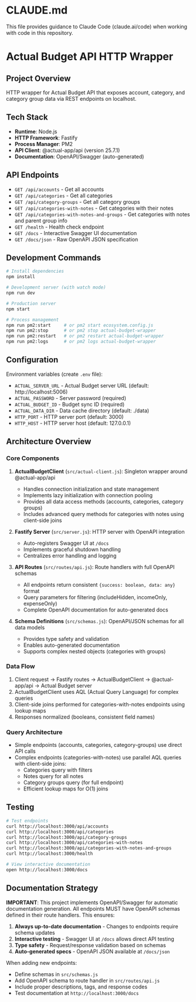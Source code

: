 # CLAUDE.md

This file provides guidance to Claude Code (claude.ai/code) when working with code in this repository.

# Actual Budget API HTTP Wrapper

## Project Overview

HTTP wrapper for Actual Budget API that exposes account, category, and category group data via REST endpoints on localhost.

## Tech Stack

- **Runtime**: Node.js
- **HTTP Framework**: Fastify
- **Process Manager**: PM2
- **API Client**: @actual-app/api (version 25.7.1)
- **Documentation**: OpenAPI/Swagger (auto-generated)

## API Endpoints

- `GET /api/accounts` - Get all accounts
- `GET /api/categories` - Get all categories
- `GET /api/category-groups` - Get all category groups
- `GET /api/categories-with-notes` - Get categories with their notes
- `GET /api/categories-with-notes-and-groups` - Get categories with notes and parent group info
- `GET /health` - Health check endpoint
- `GET /docs` - Interactive Swagger UI documentation
- `GET /docs/json` - Raw OpenAPI JSON specification

## Development Commands

```bash
# Install dependencies
npm install

# Development server (with watch mode)
npm run dev

# Production server
npm start

# Process management
npm run pm2:start     # or pm2 start ecosystem.config.js
npm run pm2:stop      # or pm2 stop actual-budget-wrapper
npm run pm2:restart   # or pm2 restart actual-budget-wrapper
npm run pm2:logs      # or pm2 logs actual-budget-wrapper
```

## Configuration

Environment variables (create `.env` file):

- `ACTUAL_SERVER_URL` - Actual Budget server URL (default: http://localhost:5006)
- `ACTUAL_PASSWORD` - Server password (required)
- `ACTUAL_BUDGET_ID` - Budget sync ID (required)
- `ACTUAL_DATA_DIR` - Data cache directory (default: ./data)
- `HTTP_PORT` - HTTP server port (default: 3000)
- `HTTP_HOST` - HTTP server host (default: 127.0.0.1)

## Architecture Overview

### Core Components

1. **ActualBudgetClient** (`src/actual-client.js`): Singleton wrapper around @actual-app/api
   - Handles connection initialization and state management
   - Implements lazy initialization with connection pooling
   - Provides all data access methods (accounts, categories, category groups)
   - Includes advanced query methods for categories with notes using client-side joins

2. **Fastify Server** (`src/server.js`): HTTP server with OpenAPI integration
   - Auto-registers Swagger UI at `/docs`
   - Implements graceful shutdown handling
   - Centralizes error handling and logging

3. **API Routes** (`src/routes/api.js`): Route handlers with full OpenAPI schemas
   - All endpoints return consistent `{success: boolean, data: any}` format
   - Query parameters for filtering (includeHidden, incomeOnly, expenseOnly)
   - Complete OpenAPI documentation for auto-generated docs

4. **Schema Definitions** (`src/schemas.js`): OpenAPI/JSON schemas for all data models
   - Provides type safety and validation
   - Enables auto-generated documentation
   - Supports complex nested objects (categories with groups)

### Data Flow

1. Client request → Fastify routes → ActualBudgetClient → @actual-app/api → Actual Budget server
2. ActualBudgetClient uses AQL (Actual Query Language) for complex queries
3. Client-side joins performed for categories-with-notes endpoints using lookup maps
4. Responses normalized (booleans, consistent field names)

### Query Architecture

- Simple endpoints (accounts, categories, category-groups) use direct API calls
- Complex endpoints (categories-with-notes) use parallel AQL queries with client-side joins:
  - Categories query with filters
  - Notes query for all notes
  - Category groups query (for full endpoint)
  - Efficient lookup maps for O(1) joins

## Testing

```bash
# Test endpoints
curl http://localhost:3000/api/accounts
curl http://localhost:3000/api/categories
curl http://localhost:3000/api/category-groups
curl http://localhost:3000/api/categories-with-notes
curl http://localhost:3000/api/categories-with-notes-and-groups
curl http://localhost:3000/health

# View interactive documentation
open http://localhost:3000/docs
```

## Documentation Strategy

**IMPORTANT**: This project implements OpenAPI/Swagger for automatic documentation generation. All endpoints MUST have OpenAPI schemas defined in their route handlers. This ensures:

1. **Always up-to-date documentation** - Changes to endpoints require schema updates
2. **Interactive testing** - Swagger UI at `/docs` allows direct API testing
3. **Type safety** - Request/response validation based on schemas
4. **Auto-generated specs** - OpenAPI JSON available at `/docs/json`

When adding new endpoints:

- Define schemas in `src/schemas.js`
- Add OpenAPI schema to route handler in `src/routes/api.js`
- Include proper descriptions, tags, and response codes
- Test documentation at `http://localhost:3000/docs`
